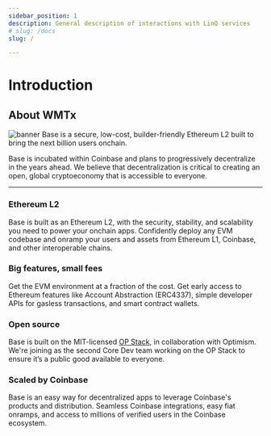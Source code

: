 ```yaml
---
sidebar_position: 1
description: General description of interactions with LinQ services
# slug: /docs
slug: /

---
```


# Introduction

## About WMTx

<img src="img/banner.png" title="banner" />
Base is a secure, low-cost, builder-friendly Ethereum L2 built to bring the next billion users onchain.

Base is incubated within Coinbase and plans to progressively decentralize in the years ahead. We believe that decentralization is critical to creating an open, global cryptoeconomy that is accessible to everyone.

---

### Ethereum L2

Base is built as an Ethereum L2, with the security, stability, and scalability you need to power your onchain apps. Confidently deploy any EVM codebase and onramp your users and assets from Ethereum L1, Coinbase, and other interoperable chains.

### Big features, small fees

Get the EVM environment at a fraction of the cost. Get early access to Ethereum features like Account Abstraction (ERC4337), simple developer APIs for gasless transactions, and smart contract wallets.

### Open source

Base is built on the MIT-licensed [OP Stack](https://stack.optimism.io/), in collaboration with Optimism. We're joining as the second Core Dev team working on the OP Stack to ensure it’s a public good available to everyone.

### Scaled by Coinbase

Base is an easy way for decentralized apps to leverage Coinbase's products and distribution. Seamless Coinbase integrations, easy fiat onramps, and access to millions of verified users in the Coinbase ecosystem.
